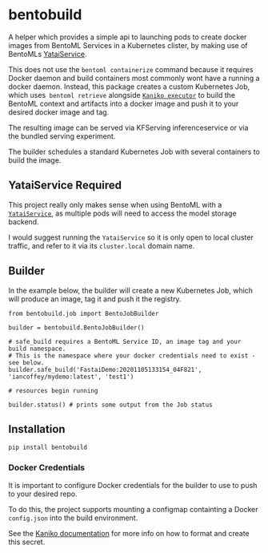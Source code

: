 # bentobuild

A helper which provides a simple api to launching pods to create docker images from BentoML Services in a Kubernetes clister, by making use of BentoMLs [YataiService](https://docs.bentoml.org/en/latest/concepts.html#customizing-model-repository).

This does not use the `bentoml containerize` command because it requires Docker daemon and build containers most commonly wont have a running a docker daemon. Instead, this package creates a custom Kubernetes Job, which uses` bentoml retrieve` alongside [`Kaniko executor`](https://github.com/GoogleContainerTools/kaniko) to build the BentoML context and artifacts into a docker image and push it to your desired docker image and tag.

The resulting image can be served via KFServing inferenceservice or via the bundled serving experiment.

The builder schedules a standard Kubernetes Job with several containers to build the image.

## YataiService Required

This project really only makes sense when using BentoML with a [`YataiService`](https://docs.bentoml.org/en/latest/concepts.html#customizing-model-repository), as multiple pods will need to access the model storage backend.

I would suggest running the `YataiService` so it is only open to local cluster traffic, and refer to it via its `cluster.local` domain name.

## Builder

In the example below, the builder will create a new Kubernetes Job, which will produce an image, tag it and push it the registry.


```
from bentobuild.job import BentoJobBuilder

builder = bentobuild.BentoJobBuilder()

# safe_build requires a BentoML Service ID, an image tag and your build namespace.
# This is the namespace where your docker credentials need to exist - see below.
builder.safe_build('FastaiDemo:20201105133154_04F821', 'iancoffey/mydemo:latest', 'test1')

# resources begin running

builder.status() # prints some output from the Job status

```

## Installation

`pip install bentobuild`

### Docker Credentials

It is important to configure Docker credentials for the builder to use to push to your desired repo.

To do this, the project supports mounting a configmap containting a Docker `config.json` into the build environment.

See the [Kaniko documentation](https://github.com/GoogleContainerTools/kaniko/blob/master/README.md#pushing-to-different-registries) for more info on how to format and create this secret.

